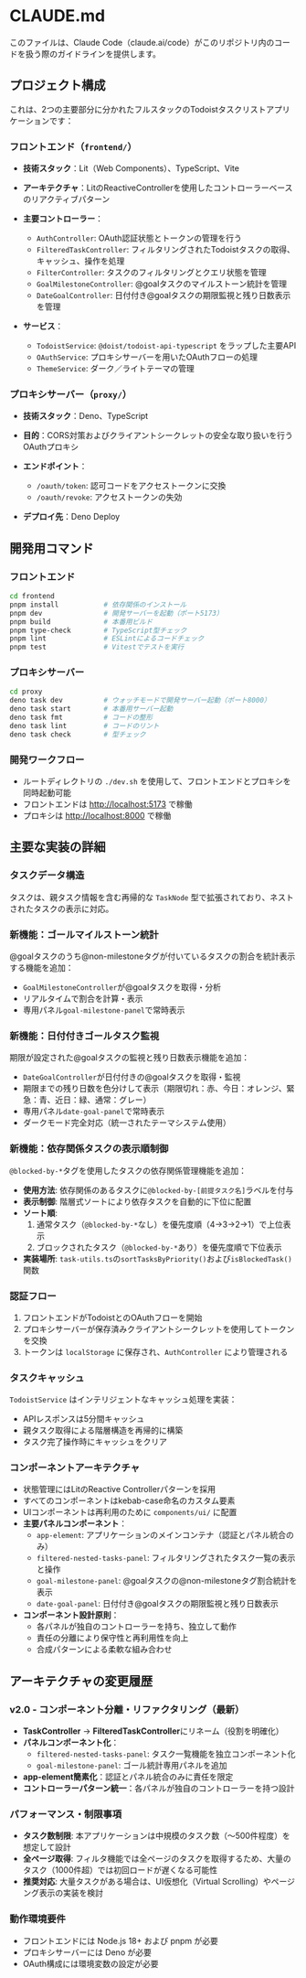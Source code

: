 # CLAUDE.md

このファイルは、Claude Code（claude.ai/code）がこのリポジトリ内のコードを扱う際のガイドラインを提供します。

## プロジェクト構成

これは、2つの主要部分に分かれたフルスタックのTodoistタスクリストアプリケーションです：

### フロントエンド（`frontend/`）

* **技術スタック**：Lit（Web Components）、TypeScript、Vite
* **アーキテクチャ**：LitのReactiveControllerを使用したコントローラーベースのリアクティブパターン
* **主要コントローラー**：

  * `AuthController`: OAuth認証状態とトークンの管理を行う
  * `FilteredTaskController`: フィルタリングされたTodoistタスクの取得、キャッシュ、操作を処理
  * `FilterController`: タスクのフィルタリングとクエリ状態を管理
  * `GoalMilestoneController`: @goalタスクのマイルストーン統計を管理
  * `DateGoalController`: 日付付き@goalタスクの期限監視と残り日数表示を管理
* **サービス**：

  * `TodoistService`: `@doist/todoist-api-typescript` をラップした主要API
  * `OAuthService`: プロキシサーバーを用いたOAuthフローの処理
  * `ThemeService`: ダーク／ライトテーマの管理

### プロキシサーバー（`proxy/`）

* **技術スタック**：Deno、TypeScript
* **目的**：CORS対策およびクライアントシークレットの安全な取り扱いを行うOAuthプロキシ
* **エンドポイント**：

  * `/oauth/token`: 認可コードをアクセストークンに交換
  * `/oauth/revoke`: アクセストークンの失効
* **デプロイ先**：Deno Deploy

## 開発用コマンド

### フロントエンド

```bash
cd frontend
pnpm install           # 依存関係のインストール
pnpm dev               # 開発サーバーを起動（ポート5173）
pnpm build             # 本番用ビルド
pnpm type-check        # TypeScript型チェック
pnpm lint              # ESLintによるコードチェック
pnpm test              # Vitestでテストを実行
```

### プロキシサーバー

```bash
cd proxy
deno task dev          # ウォッチモードで開発サーバー起動（ポート8000）
deno task start        # 本番用サーバー起動
deno task fmt          # コードの整形
deno task lint         # コードのリント
deno task check        # 型チェック
```

### 開発ワークフロー

* ルートディレクトリの `./dev.sh` を使用して、フロントエンドとプロキシを同時起動可能
* フロントエンドは [http://localhost:5173](http://localhost:5173) で稼働
* プロキシは [http://localhost:8000](http://localhost:8000) で稼働

## 主要な実装の詳細

### タスクデータ構造

タスクは、親タスク情報を含む再帰的な `TaskNode` 型で拡張されており、ネストされたタスクの表示に対応。

### 新機能：ゴールマイルストーン統計

@goalタスクのうち@non-milestoneタグが付いているタスクの割合を統計表示する機能を追加：
- `GoalMilestoneController`が@goalタスクを取得・分析
- リアルタイムで割合を計算・表示
- 専用パネル`goal-milestone-panel`で常時表示

### 新機能：日付付きゴールタスク監視

期限が設定された@goalタスクの監視と残り日数表示機能を追加：
- `DateGoalController`が日付付きの@goalタスクを取得・監視
- 期限までの残り日数を色分けして表示（期限切れ：赤、今日：オレンジ、緊急：青、近日：緑、通常：グレー）
- 専用パネル`date-goal-panel`で常時表示
- ダークモード完全対応（統一されたテーマシステム使用）

### 新機能：依存関係タスクの表示順制御

`@blocked-by-*`タグを使用したタスクの依存関係管理機能を追加：
- **使用方法**: 依存関係のあるタスクに`@blocked-by-[前提タスク名]`ラベルを付与
- **表示制御**: 階層式ソートにより依存タスクを自動的に下位に配置
- **ソート順**:
  1. 通常タスク（`@blocked-by-*`なし）を優先度順（4→3→2→1）で上位表示
  2. ブロックされたタスク（`@blocked-by-*`あり）を優先度順で下位表示
- **実装場所**: `task-utils.ts`の`sortTasksByPriority()`および`isBlockedTask()`関数

### 認証フロー

1. フロントエンドがTodoistとのOAuthフローを開始
2. プロキシサーバーが保存済みクライアントシークレットを使用してトークンを交換
3. トークンは `localStorage` に保存され、`AuthController` により管理される

### タスクキャッシュ

`TodoistService` はインテリジェントなキャッシュ処理を実装：

* APIレスポンスは5分間キャッシュ
* 親タスク取得による階層構造を再帰的に構築
* タスク完了操作時にキャッシュをクリア

### コンポーネントアーキテクチャ

* 状態管理にはLitのReactive Controllerパターンを採用
* すべてのコンポーネントはkebab-case命名のカスタム要素
* UIコンポーネントは再利用のために `components/ui/` に配置
* **主要パネルコンポーネント**：
  * `app-element`: アプリケーションのメインコンテナ（認証とパネル統合のみ）
  * `filtered-nested-tasks-panel`: フィルタリングされたタスク一覧の表示と操作
  * `goal-milestone-panel`: @goalタスクの@non-milestoneタグ割合統計を表示
  * `date-goal-panel`: 日付付き@goalタスクの期限監視と残り日数表示
* **コンポーネント設計原則**：
  * 各パネルが独自のコントローラーを持ち、独立して動作
  * 責任の分離により保守性と再利用性を向上
  * 合成パターンによる柔軟な組み合わせ

## アーキテクチャの変更履歴

### v2.0 - コンポーネント分離・リファクタリング（最新）

* **TaskController** → **FilteredTaskController**にリネーム（役割を明確化）
* **パネルコンポーネント化**：
  * `filtered-nested-tasks-panel`: タスク一覧機能を独立コンポーネント化
  * `goal-milestone-panel`: ゴール統計専用パネルを追加
* **app-element簡素化**：認証とパネル統合のみに責任を限定
* **コントローラーパターン統一**：各パネルが独自のコントローラーを持つ設計

### パフォーマンス・制限事項

* **タスク数制限**: 本アプリケーションは中規模のタスク数（〜500件程度）を想定して設計
* **全ページ取得**: フィルタ機能では全ページのタスクを取得するため、大量のタスク（1000件超）では初回ロードが遅くなる可能性
* **推奨対応**: 大量タスクがある場合は、UI仮想化（Virtual Scrolling）やページング表示の実装を検討

### 動作環境要件

* フロントエンドには Node.js 18+ および pnpm が必要
* プロキシサーバーには Deno が必要
* OAuth構成には環境変数の設定が必要
